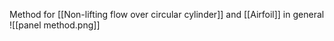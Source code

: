 Method for [[Non-lifting flow over circular cylinder]] and [[Airfoil]] in general
![[panel method.png]]